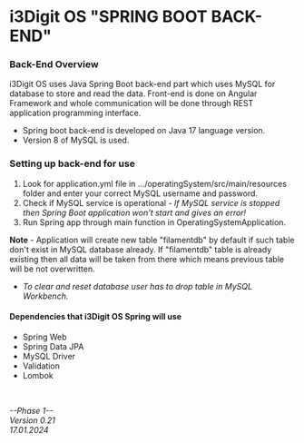 # i3Digit OS "SPRING BOOT BACK-END"

### Back-End Overview

i3Digit OS uses Java Spring Boot back-end part which uses MySQL for database to store and read the data. Front-end is done on Angular Framework and whole communication will be done through REST application programming interface.

- Spring boot back-end is developed on Java 17 language version.
- Version 8 of MySQL is used.

### Setting up back-end for use

1. Look for application.yml file in .../operatingSystem/src/main/resources folder and enter your correct MySQL username and password. 
2. Check if MySQL service is operational - *If MySQL service is stopped then Spring Boot application won't start and gives an error!*
3. Run Spring app through main function in OperatingSystemApplication. 

**Note** - Application will create new table "filamentdb" by default if such table don't exist 
in MySQL database already. If "filamentdb" table is already existing then all data will be taken 
from there which means previous table will be not overwritten. <br>
- *To clear and reset database user has to drop table in MySQL Workbench.*

#### Dependencies that i3Digit OS Spring will use

- Spring Web
- Spring Data JPA
- MySQL Driver
- Validation
- Lombok

<br>

*--Phase 1--* <br>
*Version 0.21* <br>
*17.01.2024*
